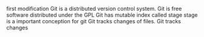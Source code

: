 first modification
Git is a distributed version control system.
Git is free software distributed under the GPL
Git has mutable index called stage
stage is a important conception for git
Git tracks changes of files.
Git tracks changes